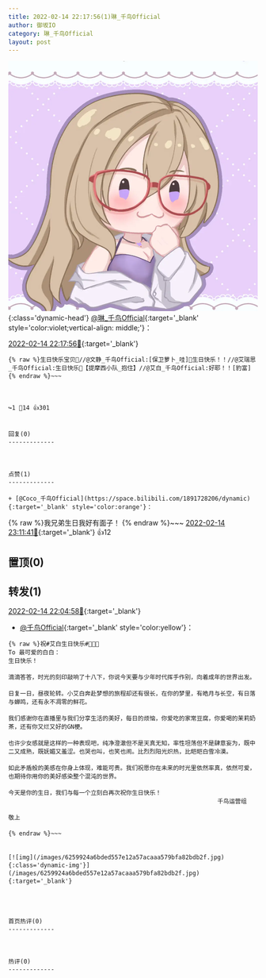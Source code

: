 ```yaml
---
title: 2022-02-14 22:17:56(1)琳_千鸟Official
author: 御坂IO
category: 琳_千鸟Official
layout: post
---
```


![img](/images/c0a88f85ebd0d056f37b114e0748e69556c8b488.jpg){:class='dynamic-head'}
[@琳_千鸟Official](https://space.bilibili.com/1620923329/dynamic){:target='_blank' style='color:violet;vertical-align: middle;'}：

[2022-02-14 22:17:56🔗](https://t.bilibili.com/627107642317635489){:target='_blank'}

~~~
{% raw %}生日快乐宝贝🎉//@文静_千鸟Official:[保卫萝卜_哇]🍰生日快乐！！//@艾瑞思_千鸟Official:生日快乐🎂【提摩西小队_抱住】//@艾白_千鸟Official:好耶！！[豹富]
{% endraw %}~~~



↪️1 💬14 👍301


回复(0)
-------------



点赞(1)
-------------

+ [@Coco_千鸟Official](https://space.bilibili.com/1891728206/dynamic){:target='_blank' style='color:orange'}：
~~~
{% raw %}我兄弟生日我好有面子！
{% endraw %}~~~
[2022-02-14 23:11:41🔗](https://t.bilibili.com/627107642317635489#reply102407784272){:target='_blank'} 👍12


置顶(0)
-------------



转发(1)
-------------

[2022-02-14 22:04:58🔗](https://t.bilibili.com/627104300837235458){:target='_blank'}
+ [@千鸟Official](https://space.bilibili.com/553771121/dynamic){:target='_blank' style='color:yellow'}：
~~~
{% raw %}祝#艾白生日快乐#🎂🎂🎂
To 最可爱的白白：
生日快乐！
 
滴滴答答，时光的刻印敲响了十八下，你说今天要与少年时代挥手作别，向着成年的世界出发。
 
日复一日，昼夜轮转。小艾白奔赴梦想的旅程却还有很长，在你的梦里，有皓月与长空，有日落与蝉鸣，还有永不凋零的鲜花。
 
我们感谢你在直播里与我们分享生活的美好，每日的烦恼，你爱吃的家常豆腐，你爱喝的茉莉奶茶，还有你又烂又好的GN梗。
 
也许少女感就是这样的一种表现吧，纯净澄澈但不是天真无知，率性坦荡但不是肆意妄为，既中二又成熟，既妩媚又羞涩。也哭也叫，也笑也闹。比烈烈阳光炽热，比皑皑白雪冷漠。
 
如此矛盾般的美感在你身上体现，难能可贵。我们祝愿你在未来的时光里依然率真，依然可爱，也期待你用你的美好感染整个混沌的世界。
 
今天是你的生日，我们与每一个立刻白再次祝你生日快乐！
                                                           千鸟运营组
                                                                       敬上
 
{% endraw %}~~~


[![img](/images/6259924a6bded557e12a57acaaa579bfa82bdb2f.jpg){:class='dynamic-img'}](/images/6259924a6bded557e12a57acaaa579bfa82bdb2f.jpg){:target='_blank'}




首页热评(0)
-------------



热评(0)
-------------



